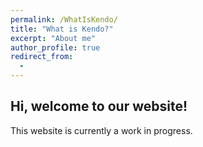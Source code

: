 ```yaml
---
permalink: /WhatIsKendo/
title: "What is Kendo?"
excerpt: "About me"
author_profile: true
redirect_from: 
  - 
---
```


## Hi, welcome to our website!
This website is currently a work in progress.